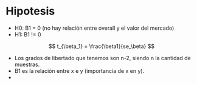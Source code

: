 # Hipotesis
- H0: B1 = 0 (no hay relación entre overall y el valor del mercado)
- H1: B1 != 0

$$ t_{\beta_1} = \frac{\beta1}{se_\beta} $$

- Los grados de libertado que tenemos son n-2, siendo n la cantidad de muestras.
- B1 es la relación entre x e y (importancia de x en y).
- 